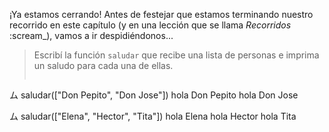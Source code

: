 ¡Ya estamos cerrando! Antes de festejar que estamos terminando nuestro recorrido en este capítulo (y en una lección que se llama _Recorridos_ :scream_), vamos a ir despidiéndonos...

> Escribí la función `saludar` que recibe una lista de personas e imprima un saludo para cada una de ellas.
>
> ``` python
ム saludar(["Don Pepito", "Don Jose"])
hola Don Pepito
hola Don Jose
>
ム saludar(["Elena", "Hector", "Tita"])
hola Elena
hola Hector
hola Tita
```

